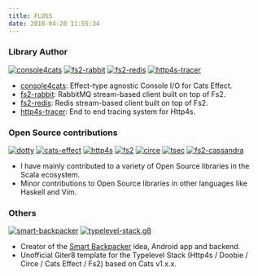 ```yaml
---
title: FLOSS
date: 2018-04-28 11:55:34
---
```


### Library Author

[![console4cats](/img/floss/cats.png)](https://gvolpe.github.io/console4cats/)   [![fs2-rabbit](/img/floss/fs2-rabbit.png)](https://gvolpe.github.io/fs2-rabbit/)   [![fs2-redis](/img/floss/fs2-redis.png)](https://gvolpe.github.io/fs2-redis/)   [![http4s-tracer](/img/floss/http4s-tracer.png)](https://gvolpe.github.io/http4s-tracer/)

- [console4cats](https://gvolpe.github.io/console4cats/): Effect-type agnostic Console I/O for Cats Effect.
- [fs2-rabbit](https://gvolpe.github.io/fs2-rabbit/): RabbitMQ stream-based client built on top of Fs2.
- [fs2-redis](https://gvolpe.github.io/fs2-redis/): Redis stream-based client built on top of Fs2.
- [http4s-tracer](https://gvolpe.github.io/http4s-tracer/): End to end tracing system for Http4s.

### Open Source contributions

[![dotty](/img/floss/dotty.png)](https://github.com/lampepfl/dotty/graphs/contributors)    [![cats-effect](/img/floss/cats.png)](https://github.com/typelevel/cats-effect/graphs/contributors)    [![http4s](/img/floss/http4s.png)](https://github.com/http4s/http4s/graphs/contributors)    [![fs2](/img/floss/generic.png)](https://github.com/functional-streams-for-scala/fs2/graphs/contributors)    [![circe](/img/floss/circe.png)](https://github.com/circe/circe/graphs/contributors)    [![tsec](/img/floss/generic.png)](https://github.com/jmcardon/tsec/graphs/contributors)   [![fs2-cassandra](/img/floss/cassandra.png)](https://github.com/Spinoco/fs2-cassandra/graphs/contributors)

- I have mainly contributed to a variety of Open Source libraries in the Scala ecosystem.
- Minor contributions to Open Source libraries in other languages like Haskell and Vim.

### Others
[![smart-backpacker](/img/floss/sb.png)](https://github.com/SmartBackpacker/core/graphs/contributors)  [![typelevel-stack.g8](/img/floss/typelevel.png)](https://github.com/gvolpe/typelevel-stack.g8)

- Creator of the [Smart Backpacker](http://www.smartbackpackerapp.com/) idea, Android app and backend.
- Unofficial Giter8 template for the Typelevel Stack (Http4s / Doobie / Circe / Cats Effect / Fs2) based on Cats v1.x.x.
